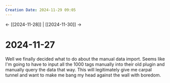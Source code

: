 ```yaml
---
Creation Date: 2024-11-29 09:05
---
```


<- [[2024-11-28]] | [[2024-11-30]]  ->

# 2024-11-27
Well we finally decided what to do about the manual data import. Seems like I'm going to have to input all the 1000 tags manually into their old plugin and manually query the data that way. This will legitimately give me carpal tunnel and want to make me bang my head against the wall with boredom. 
